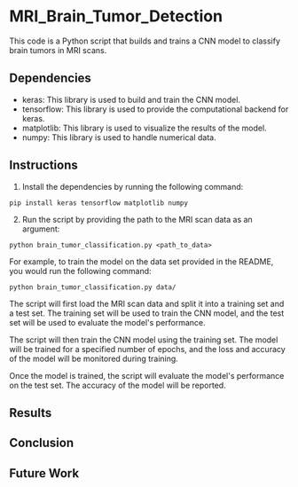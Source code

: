 # MRI_Brain_Tumor_Detection

This code is a Python script that builds and trains a CNN model to classify brain tumors in MRI scans.

## Dependencies

* keras: This library is used to build and train the CNN model.
* tensorflow: This library is used to provide the computational backend for keras.
* matplotlib: This library is used to visualize the results of the model.
* numpy: This library is used to handle numerical data.

## Instructions

1. Install the dependencies by running the following command:

```
pip install keras tensorflow matplotlib numpy
```

2. Run the script by providing the path to the MRI scan data as an argument:

```
python brain_tumor_classification.py <path_to_data>
```

For example, to train the model on the data set provided in the README, you would run the following command:

```
python brain_tumor_classification.py data/
```

The script will first load the MRI scan data and split it into a training set and a test set. The training set will be used to train the CNN model, and the test set will be used to evaluate the model's performance.

The script will then train the CNN model using the training set. The model will be trained for a specified number of epochs, and the loss and accuracy of the model will be monitored during training.

Once the model is trained, the script will evaluate the model's performance on the test set. The accuracy of the model will be reported.

## Results



## Conclusion


## Future Work


